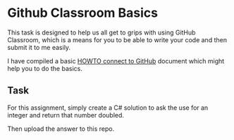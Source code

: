 # Github Classroom Basics

This task is designed to help us all get to grips with using GitHub Classroom, which is a means for you to be able to write your code and then submit it to me easily. 

I have compiled a basic [HOWTO connect to GitHub](https://docs.google.com/document/d/1H5TFTpSEZ8EY8EkjShkxyZCBr6sT1Y7F0CYfI9q-OFM/edit?usp=sharing) document which might help you to do the basics. 

## Task

For this assignment, simply create a C# solution to ask the use for an integer and return that number doubled. 

Then upload the answer to this repo. 
